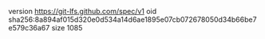 version https://git-lfs.github.com/spec/v1
oid sha256:8a894af015d320e0d534a14d6ae1895e07cb072678050d34b66be7e579c36a67
size 1085
